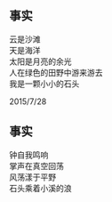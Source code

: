## 事实
云是沙滩<br>
天是海洋<br>
太阳是月亮的余光<br>
人在绿色的田野中游来游去<br>
我是一颗小小的石头<br>

2015/7/28<br>

## 事实
钟自我鸣响<br>
掌声在真空回荡<br>
风荡漾于平野<br>
石头乘着小溪的浪<br>
